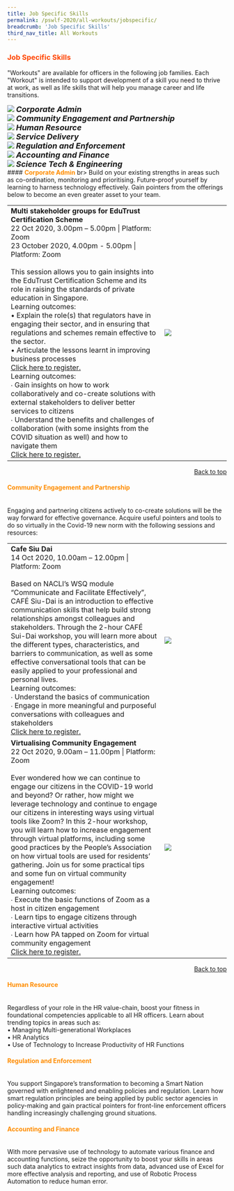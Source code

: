 ```yaml
---
title: Job Specific Skills
permalink: /pswlf-2020/all-workouts/jobspecific/
breadcrumb: 'Job Specific Skills'
third_nav_title: All Workouts
---
```

### <font color="orangered"><b>Job Specific Skills</b></font>
"Workouts" are available for officers in the following job families. Each "Workout" is intended to support development of a skill you need to thrive at work, as well as life skills that will help you manage career and life transitions.

<div class="row">
    <div class="col is-3">
	     <figure style="margin:0;">		     
	     <a href="#corpadmin"><img src="/images/admin1.jpg"></a>
		<font size="4"><b><i>Corporate Admin</i></b></font>
		</figure>
    </div>
    <div class="col is-3">
	    <figure style="margin:0;">
	    <a href="#community"><img src="images/communityengagement.jpg"></a>
		<font size="4"><b><i>Community Engagement and Partnership</i></b></font>
		</figure>
    </div>
    <div class="col is-3">
	    <figure style="margin:0;">
	    <a href="#hr"><img src="/images/humanresource.jpg"></a>
		  <font size="4"><b><i>Human Resource</i></b></font>
		</figure>
    </div>
    <div class="col is-3">
	    <figure style="margin:0;">
	    <a href="#hr"><img src="/images/service2.jpg"></a>
		  <font size="4"><b><i>Service Delivery</i></b></font>
		</figure>
    </div>
</div>
<div class="row">
    <div class="col is-1">
	</div>
    <div class="col is-3">
	     <figure style="margin:0;">
	    <a href="#regulation"><img src="/images/regulation.jpg"></a>
		  <font size="4"><b><i>Regulation and Enforcement</i></b></font>
		</figure>
    </div>
    <div class="col is-3">
	    <figure style="margin:0;">
	    <a href="#accounting"><img src="/images/accounting.jpg"></a>
		 <font size="4"><b><i>Accounting and Finance</i></b></font>
		</figure>
    </div>
    <div class="col is-3">
	    <figure style="margin:0;">
	    <a href="#accounting"><img src="/images/science1.jpg"></a>
		 <font size="4"><b><i>Science Tech & Engineering</i></b></font>
		</figure>
    <div class="col is-2">
	</div>
</div>
#### <font color="darkorange"><b>Corporate Admin</b></font> <a name=<"corpadmin"></a>
br> Build on your existing strengths in areas such as co-ordination, monitoring and prioritising. Future-proof yourself by learning to harness technology effectively. Gain pointers from the offerings below to become an even greater asset to your team.
<table>
       <col width="70%"> 
            <col width="30%">
<tr>
    <td>
      <b>Multi stakeholder groups for EduTrust Certification Scheme</b>
      <br>22 Oct 2020, 3.00pm – 5.00pm | Platform: Zoom
      <br>23 October 2020, 4.00pm - 5.00pm | Platform: Zoom
      <br>       
      <br>This session allows you to gain insights into the EduTrust Certification Scheme and its role in raising the standards of private education in Singapore. 
      <br>Learning outcomes:
      <br>• Explain the role(s) that regulators have in engaging their sector, and in ensuring that regulations and schemes remain effective to the sector.
      <br>• Articulate the lessons learnt in improving business processes 
      <br>
      <a href="http://www.csc.gov.sg">Click here to register.</a> 
      <br>Learning outcomes:
      <br>∙ Gain insights on how to work collaboratively and co-create solutions with external stakeholders to deliver better services to citizens 
      <br>∙ Understand the benefits and challenges of collaboration (with some insights from the COVID situation as well) and how to navigate them 
	    <br>
      <a href="http://www.csc.gov.sg">Click here to register.</a> 
    </td>    
	<td>
     <img src="/images/Engage2.jpeg">
    </td>
</tr>
	</table>
<div style="text-align: right"><a href="#top">Back to top</a></div>
	
#### <font color="darkorange"><b>Community Engagement and Partnership</b></font> <a name="community"></a>
<br> Engaging and partnering citizens actively to co-create solutions will be the way forward for effective governance. Acquire useful pointers and tools to do so virtually in the Covid-19 new norm with the following sessions and resources:
<table>
       <col width="70%"> 
            <col width="30%">
<tr>
    <td>
      <b>Cafe Siu Dai</b>
      <br>14 Oct 2020, 10.00am – 12.00pm | Platform: Zoom
      <br>       
      <br>Based on NACLI’s WSQ module “Communicate and Facilitate Effectively”, CAFÉ Siu-Dai is an introduction to effective communication skills that help build strong relationships amongst colleagues and stakeholders. Through the 2-hour CAFÉ Sui-Dai workshop, you will learn more about the different types, characteristics, and barriers to communication, as well as some effective conversational tools that can be easily applied to your professional and personal lives.  
      <br>Learning outcomes:
      <br>∙ Understand the basics of communication
      <br>∙ Engage in more meaningful and purposeful conversations with colleagues and stakeholders
	    <br>
      <a href="http://www.csc.gov.sg">Click here to register.</a> 
    </td>    
	<td>
     <img src="/images/Engage4.jpg">
    </td>
</tr>
	
<tr>
    <td>
      <b>Virtualising Community Engagement</b>
      <br>22 Oct 2020, 9.00am – 11.00pm | Platform: Zoom
      <br>       
      <br>Ever wondered how we can continue to engage our citizens in the COVID-19 world and beyond?  Or rather, how might we leverage technology and continue to engage our citizens in interesting ways using virtual tools like Zoom? In this 2-hour workshop, you will learn how to increase engagement through virtual platforms, including some good practices by the People’s Association on how  virtual tools are used for residents’ gathering.  Join us for some practical tips and some fun on virtual community engagement!
      <br>Learning outcomes:
      <br>∙ Execute the basic functions of Zoom as a host in citizen engagement
      <br>∙ Learn tips to engage citizens through interactive virtual activities
      <br>∙ Learn how PA tapped on Zoom for virtual community engagement
	    <br>
      <a href="http://www.csc.gov.sg">Click here to register.</a> 
    </td>    
<td>
     <img src="/images/Engage1.jpg">
    </td>
</tr>
</table>
<div style="text-align: right"><a href="#top">Back to top</a></div>

#### <font color="darkorange"><b>Human Resource</b></font> <a name="hr"></a>
<br> Regardless of your role in the HR value-chain, boost your fitness in foundational competencies applicable to all HR officers. Learn about trending topics in areas such as:
<br>• Managing Multi-generational Workplaces
<br>• HR Analytics
<br>• Use of Technology to Increase Productivity of HR Functions

#### <font color="darkorange"><b>Regulation and Enforcement</b></font> <a name="regulation"></a>
<br> You support Singapore’s transformation to becoming a Smart Nation governed with enlightened and enabling policies and regulation. Learn how smart regulation principles are being applied by public sector agencies in policy-making and gain practical pointers for front-line enforcement officers handling increasingly challenging ground situations.

#### <font color="darkorange"><b>Accounting and Finance</b></font> <a name="accounting"></a>
<br> With more pervasive use of technology to automate various finance and accounting functions, seize the opportunity to boost your skills in areas such data analytics to extract insights from data, advanced use of Excel for more effective analysis and reporting, and use of Robotic Process Automation to reduce human error.


